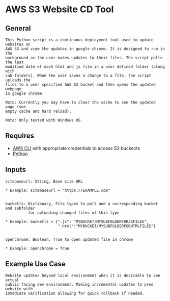 # AWS S3 Website CD Tool

## General
    This Python script is a continuous deployment tool used to update websites on 
    AWS S3 and view the updates in google chrome. It is designed to run in the
    background as the user makes updates to their files. The script polls the last
    modified date of each html and js file in a user defined folder (along with
    sub-folders). When the user saves a change to a file, the script uploads the
    files to a user specified AWS S3 bucket and then opens the updated webpage
    in google chrome.

    Note: Currently you may have to clear the cache to see the updated page (see
    empty cache and hard reload).

    Note: Only tested with Windows OS. 

## Requires
  * [AWS CLI](https://aws.amazon.com/cli) with appropriate credentials to access S3 buckects
  * [Python](https://www.python.org) 

## Inputs
    sitebaseurl: String, Base site URL
    
    * Example: sitebaseurl = "https://EXAMPLE.com" 


    bucketls: Dictionary, File types to poll and a corresponding bucket and subfolder
              for uploading changed files of this type
    
    * Example: bucketls = {".js": "MYBUCKET/MYSUBFOLDERFORJSFILES",
                           ".html":"MYBUCKET/MYSUBFOLDERFORHTMLFILES"} 


    openchrome: Boolean, True to open updated file in chrome
    
    * Example: openchrome = True 

## Example Use Case
    Website updates beyond local environment when it is desirable to see actual
    public facing dev environment. Making incremental updates to prod website with
    immediate verification allowing for quick rollback if needed.     
